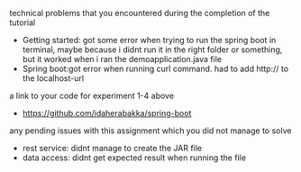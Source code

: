 technical problems that you encountered during the completion of the tutorial
- Getting started: got some error when trying to run the spring boot in terminal, maybe because i didnt run it in the right folder or something, but it worked when i ran the demoapplication.java file
- Spring boot:got error when running curl command. had to add http:// to the localhost-url

a link to your code for experiment 1-4 above
- https://github.com/idaherabakka/spring-boot

any pending issues with this assignment which you did not manage to solve
- rest service: didnt manage to create the JAR file
- data access: didnt get expected result when running the file
